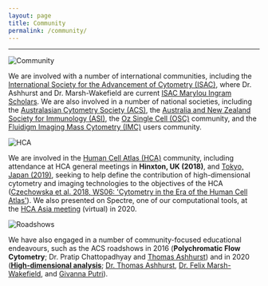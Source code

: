 ```yaml
---
layout: page
title: Community
permalink: /community/
---
```


---

![Community](https://raw.githubusercontent.com/tomashhurst/tomashhurst.github.io/master/images/Community%20bannger.png)

We are involved with a number of international communities, including the [International Society for the Advancement of Cytometry (ISAC)](https://isac-net.org/), where Dr. Ashhurst and Dr. Marsh-Wakefield are current [ISAC Marylou Ingram Scholars](https://isac-net.org/page/Marylou-Ingram-Scholars). We are also involved in a number of national societies, including the [Australasian Cytometry Society (ACS)](https://cytometry.org.au/), the [Australia and New Zealand Society for Immunology (ASI)](https://www.immunology.org.au/), the [Oz Single Cell (OSC)](https://www.singlecells.org.au/) community, and the [Fluidigm Imaging Mass Cytometry (IMC)](https://www.fluidigm.com/articles/imc-user-group-meeting-2019-recap) users community.

![HCA](https://github.com/tomashhurst/tomashhurst.github.io/blob/master/images/HCA%20wide.png?raw=true)

We are involved in the [Human Cell Atlas (HCA)](https://www.humancellatlas.org/) community, including attendance at HCA general meetings in **Hinxton, UK (2018)**, and [Tokyo, Japan (2019)](https://youtu.be/xYqd2w_aRH0?t=327), seeking to help define the contribution of high-dimensional cytometry and imaging technologies to the objectives of the HCA ([Czechowska et al. 2018, WS06: 'Cytometry in the Era of the Human Cell Atlas'](https://onlinelibrary.wiley.com/doi/full/10.1002/cyto.a.23777)). We also presented on Spectre, one of our computational tools, at the [HCA Asia meeting](https://youtu.be/95dy_p5FFck?t=15491) (virtual) in 2020.

![Roadshows](https://raw.githubusercontent.com/tomashhurst/tomashhurst.github.io/master/images/Homeshow%20wide%20thin.png)

We have also engaged in a number of community-focused educational endeavours, such as the ACS roadshows in 2016 (**Polychromatic Flow Cytometry**; Dr. Pratip Chattopadhyay and [Thomas Ashhurst](https://immunedynamics.github.io/thomas-ashhurst/)) and in 2020 (**[High-dimensional analysis](https://www.immunology.org.au/Programs/Special-Interest-Groups/Systems-Immunology/acs-asi-homeshow-2020/)**; [Dr. Thomas Ashhurst](https://immunedynamics.github.io/thomas-ashhurst/), [Dr. Felix Marsh-Wakefield](https://immunedynamics.github.io/felix-marsh-wakefield/), and [Givanna Putri](https://immunedynamics.github.io/givanna-putri/)).

<br />
